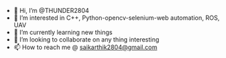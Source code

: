 - 👋 Hi, I’m @THUNDER2804
- 👀 I’m interested in C++, Python-opencv-selenium-web automation, ROS, UAV
- 🌱 I’m currently learning new things
- 💞️ I’m looking to collaborate on any thing interesting
- 📫 How to reach me @ saikarthik2804@gmail.com

<!---
THUNDER2804/THUNDER2804 is a ✨ special ✨ repository because its `README.md` (this file) appears on your GitHub profile.
You can click the Preview link to take a look at your changes.
--->
